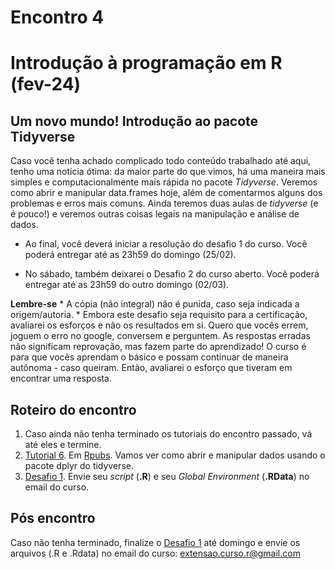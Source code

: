 Encontro 4
================

# Introdução à programação em R (fev-24)

## Um novo mundo! Introdução ao pacote Tidyverse

Caso você tenha achado complicado todo conteúdo trabalhado até aqui,
tenho uma notícia ótima: da maior parte do que vimos, há uma maneira
mais simples e computacionalmente mais rápida no pacote *Tidyverse*.
Veremos como abrir e manipular data.frames hoje, além de comentarmos
alguns dos problemas e erros mais comuns. Ainda teremos duas aulas de
*tidyverse* (e é pouco!) e veremos outras coisas legais na manipulação e
análise de dados.

- Ao final, você deverá iniciar a resolução do desafio 1 do curso. Você
  poderá entregar até as 23h59 do domingo (25/02).

- No sábado, também deixarei o Desafio 2 do curso aberto. Você poderá
  entregar até as 23h59 do outro domingo (02/03).

**Lembre-se** \* A cópia (não integral) não é punida, caso seja indicada
a origem/autoria. \* Embora este desafio seja requisito para a
certificação, avaliarei os esforços e não os resultados em si. Quero que
vocês errem, joguem o erro no google, conversem e perguntem. As
respostas erradas não significam reprovação, mas fazem parte do
aprendizado! O curso é para que vocês aprendam o básico e possam
continuar de maneira autônoma - caso queiram. Então, avaliarei o esforço
que tiveram em encontrar uma resposta.

## Roteiro do encontro

1.  Caso ainda não tenha terminado os tutoriais do encontro passado, vá
    até eles e termine.
2.  [Tutorial 6](../Tutoriais/Tutorial-6.md). Em
    [Rpubs](https://rpubs.com/vinrodr/tutorial_6_introR_pubs). Vamos ver
    como abrir e manipular dados usando o pacote dplyr do tidyverse.
3.  [Desafio 1](../Desafio-1.md). Envie seu *script* (**.R**) e seu *Global Environment* (**.RData**) no
    email do curso.

## Pós encontro

Caso não tenha terminado, finalize o [Desafio 1](../Desafio-1.md) até
domingo e envie os arquivos (.R e .Rdata) no email do curso:
<extensao.curso.r@gmail.com>

